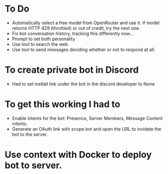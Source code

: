 
# To Do


- Automatically select a free model from OpenRouter and use it. If model returns HTTP 429 (throttled) or out of credit, try the next one.
- Fix bot conversation history, tracking this differently now...
- Prompt to set both personality
- Use tool to search the web
- Use tool to send messages deciding whether or not to respond at all.



# To create private bot in Discord
- Had to set instlall link under the bot in the discord developer to None


# To get this working I had to
- Enable intents for the bot:  Presence, Server Members, Message Content intents.
- Generate an OAuth link with scope bot and open the URL to invidate the bot to the server.

# Use context with Docker to deploy bot to server.